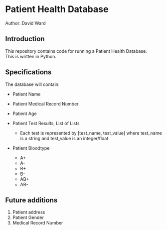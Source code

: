 # Patient Health Database

Author: David Ward

## Introduction
This repository contains code for running a Patient Health Database.  
This is written in Python.

## Specifications 
The database will contain:
* Patient Name
* Patient Medical Record Number
* Patient Age
* Patient Test Results, List of Lists
    - Each test is represented by [test_name, test_value]
      where test_name is a string and test_value is an integer/float

* Patient Bloodtype
  - A+
  - A-
  - B+
  - B-
  - AB+
  - AB-

## Future additions
1. Patient address
1. Patient Gender
1. Medical Record Number

